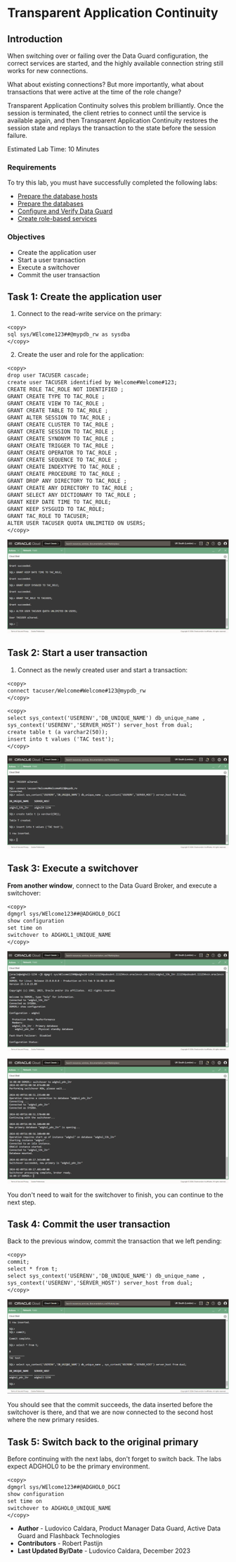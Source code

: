 # Transparent Application Continuity

## Introduction

When switching over or failing over the Data Guard configuration, the correct services are started, and the highly available connection string still works for new connections.

What about existing connections? But more importantly, what about transactions that were active at the time of the role change?

Transparent Application Continuity solves this problem brilliantly. Once the session is terminated, the client retries to connect until the service is available again, and then Transparent Application Continuity restores the session state and replays the transaction to the state before the session failure.

Estimated Lab Time: 10 Minutes

### Requirements
To try this lab, you must have successfully completed the following labs:
* [Prepare the database hosts](../prepare-host/prepare-host.md)
* [Prepare the databases](../prepare-db/prepare-db.md)
* [Configure and Verify Data Guard](../configure-dg/configure-dg.md)
* [Create role-based services](../create-services/create-services.md)

### Objectives
* Create the application user
* Start a user transaction
* Execute a switchover
* Commit the user transaction

## Task 1: Create the application user

1. Connect to the read-write service on the primary:
  ```
  <copy>
sql sys/WElcome123##@mypdb_rw as sysdba
  </copy>
  ```

2.  Create the user and role for the application:

  ```
  <copy>
drop user TACUSER cascade;
create user TACUSER identified by Welcome#Welcome#123;
CREATE ROLE TAC_ROLE NOT IDENTIFIED ;
GRANT CREATE TYPE TO TAC_ROLE ;
GRANT CREATE VIEW TO TAC_ROLE ;
GRANT CREATE TABLE TO TAC_ROLE ;
GRANT ALTER SESSION TO TAC_ROLE ;
GRANT CREATE CLUSTER TO TAC_ROLE ;
GRANT CREATE SESSION TO TAC_ROLE ;
GRANT CREATE SYNONYM TO TAC_ROLE ;
GRANT CREATE TRIGGER TO TAC_ROLE ;
GRANT CREATE OPERATOR TO TAC_ROLE ;
GRANT CREATE SEQUENCE TO TAC_ROLE ;
GRANT CREATE INDEXTYPE TO TAC_ROLE ;
GRANT CREATE PROCEDURE TO TAC_ROLE ;
GRANT DROP ANY DIRECTORY TO TAC_ROLE ;
GRANT CREATE ANY DIRECTORY TO TAC_ROLE ;
GRANT SELECT ANY DICTIONARY TO TAC_ROLE ;
GRANT KEEP DATE TIME TO TAC_ROLE;
GRANT KEEP SYSGUID TO TAC_ROLE;
GRANT TAC_ROLE TO TACUSER;
ALTER USER TACUSER QUOTA UNLIMITED ON USERS;
  </copy>
  ```

![Creation of the TAC user](images/create-tac-user.png)

## Task 2: Start a user transaction

1. Connect as the newly created user and start a transaction:

  ```
  <copy>
connect tacuser/Welcome#Welcome#123@mypdb_rw
  </copy>
  ```

  ```
  <copy>
select sys_context('USERENV','DB_UNIQUE_NAME') db_unique_name , sys_context('USERENV','SERVER_HOST') server_host from dual;
create table t (a varchar2(50));
insert into t values ('TAC test');
  </copy>
  ```

![Start a transaction with the TAC user](images/start-tac-transaction.png)

## Task 3: Execute a switchover

**From another window**, connect to the Data Guard Broker, and execute a switchover:

  ```
  <copy>
dgmgrl sys/WElcome123##@ADGHOL0_DGCI
show configuration
set time on
switchover to ADGHOL1_UNIQUE_NAME
  </copy>
  ```

![Show the Data Guard configuration](images/show-configuration.png)

![Execute the switchover](images/switchover.png)

You don't need to wait for the switchover to finish, you can continue to the next step.

## Task 4: Commit the user transaction

Back to the previous window, commit the transaction that we left pending:
  ```
  <copy>
commit;
select * from t;
select sys_context('USERENV','DB_UNIQUE_NAME') db_unique_name , sys_context('USERENV','SERVER_HOST') server_host from dual;
  </copy>
  ```

![Successful execution of the commit](images/commit.png)

You should see that the commit succeeds, the data inserted before the switchover is there, and that we are now connected to the second host where the new primary resides.

## Task 5: Switch back to the original primary

Before continuing with the next labs, don't forget to switch back. The labs expect ADGHOL0 to be the primary environment. 

  ```
  <copy>
dgmgrl sys/WElcome123##@ADGHOL0_DGCI
show configuration
set time on
switchover to ADGHOL0_UNIQUE_NAME
  </copy>
  ```


- **Author** - Ludovico Caldara, Product Manager Data Guard, Active Data Guard and Flashback Technologies
- **Contributors** - Robert Pastijn
- **Last Updated By/Date** -  Ludovico Caldara, December 2023
